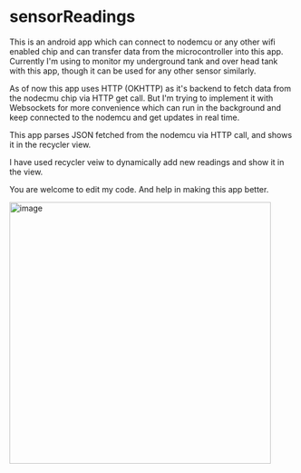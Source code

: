# sensorReadings
This is an android app which can connect to nodemcu or any other wifi enabled chip and can transfer data from the microcontroller into this app. Currently I'm using to monitor my underground tank and over head tank with this app, though it can be used for any other sensor similarly.

As of now this app uses HTTP (OKHTTP) as it's backend to fetch data from the nodecmu chip via HTTP get call. But I'm trying to implement it with Websockets for more convenience which can run in the background and keep connected to the nodemcu and get updates in real time.

This app parses JSON fetched from the nodemcu via HTTP call, and shows it in the recycler view.

I have used recycler veiw to dynamically add new readings and show it in the view.

You are welcome to edit my code. And help in making this app better.


<img width="461" alt="image" src="https://user-images.githubusercontent.com/38160877/118514003-ce852b80-b751-11eb-90af-fb66bac085a8.png">
